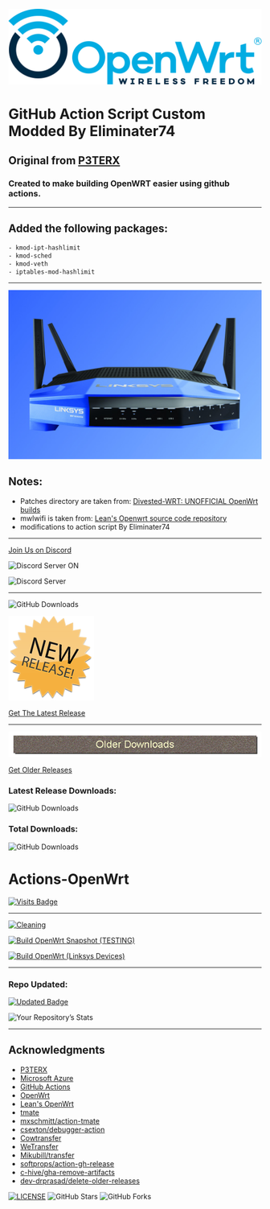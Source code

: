 ![OpenWRT](images/2021/06/logo.png)

# GitHub Action Script Custom Modded By Eliminater74
## Original from [P3TERX](https://github.com/P3TERX/Actions-OpenWrt)
### Created to make building OpenWRT easier using github actions.

_______________________________________________________________________
## Added the following packages:
    - kmod-ipt-hashlimit
    - kmod-sched
    - kmod-veth
    - iptables-mod-hashlimit
_______________________________________________________________________

![LinksysWRT3200ACM](images/2021/06/linksys-wrt3200acm.jpg)

## Notes:
- Patches directory are taken from: [Divested-WRT: UNOFFICIAL OpenWrt builds](https://divested.dev/unofficial-openwrt-builds/mvebu-linksys/patches/)
- mwlwifi is taken from: [Lean's Openwrt source code repository](https://github.com/coolsnowwolf/lede/tree/master/package/kernel/mwlwifi)
- modifications to action script By Eliminater74
_______________________________________________________________________
[Join Us on Discord][0b9719c2]

  [0b9719c2]: https://discord.gg/png5rqZk "Discord"

![Discord Server ON](https://img.shields.io/badge/Discord-877232316756418580?style=for-the-badge&logo=discord&logoColor=white)

![Discord Server](https://img.shields.io/discord/877232316756418580)
_______________________________________________________________________

![GitHub Downloads](https://img.shields.io/github/release-date/Firebrand-mx/FBmx-MyOpenWrt?style=plastic)

![New Releases](images/2021/09/new-releases.png)

[Get The Latest Release][a6e54f9f]
_______________________________________________________________________
![Older Releases](images/2021/09/older-releases.png)

[Get Older Releases][48fb9c00]

  [a6e54f9f]: https://github.com/Firebrand-mx/FBmx-MyOpenWrt/releases/latest "Latest Release"
  [48fb9c00]: https://github.com/Firebrand-mx/FBmx-MyOpenWrt/releases "Older Releases"

### Latest Release Downloads:
![GitHub Downloads](https://img.shields.io/github/downloads/Firebrand-mx/FBmx-MyOpenWrt/latest/total?style=for-the-badge)

### Total Downloads:
![GitHub Downloads](https://img.shields.io/github/downloads/Firebrand-mx/FBmx-MyOpenWrt/total?style=for-the-badge)
# Actions-OpenWrt

[![Visits Badge](https://badges.pufler.dev/visits/Firebrand-mx/FBmx-MyOpenWrt)](https://badges.pufler.dev)
_______________________________________________________________________
[![Cleaning](https://github.com/Firebrand-mx/FBmx-MyOpenWrt/actions/workflows/cleanup.yml/badge.svg)](https://github.com/Firebrand-mx/FBmx-MyOpenWrt/actions/workflows/cleanup.yml)

[![Build OpenWrt Snapshot (TESTING)](https://github.com/Firebrand-mx/FBmx-MyOpenWrt/actions/workflows/build-openwrt-snapshot.yml/badge.svg)](https://github.com/DevOpenWRT-Router/Action_OpenWRT_AutoBuild_Linksys_Devices/actions/workflows/build-openwrt-snapshot.yml)

[![Build OpenWrt (Linksys Devices)](https://github.com/Firebrand-mx/FBmx-MyOpenWrt/actions/workflows/build-openwrt.yml/badge.svg)](https://github.com/Firebrand-mx/FBmx-MyOpenWrt/actions/workflows/build-openwrt.yml)
_______________________________________________________________________


### Repo Updated:
[![Updated Badge](https://badges.pufler.dev/updated/Firebrand-mx/FBmx-MyOpenWrt)](https://badges.pufler.dev)

![Your Repository’s Stats](https://github-readme-stats.vercel.app/api?username=Firebrand-mx&show_icons=true)


_______________________________________________________________________

## Acknowledgments

- [P3TERX](https://github.com/P3TERX/Actions-OpenWrt)
- [Microsoft Azure](https://azure.microsoft.com)
- [GitHub Actions](https://github.com/features/actions)
- [OpenWrt](https://github.com/openwrt/openwrt)
- [Lean's OpenWrt](https://github.com/coolsnowwolf/lede)
- [tmate](https://github.com/tmate-io/tmate)
- [mxschmitt/action-tmate](https://github.com/mxschmitt/action-tmate)
- [csexton/debugger-action](https://github.com/csexton/debugger-action)
- [Cowtransfer](https://cowtransfer.com)
- [WeTransfer](https://wetransfer.com/)
- [Mikubill/transfer](https://github.com/Mikubill/transfer)
- [softprops/action-gh-release](https://github.com/softprops/action-gh-release)
- [c-hive/gha-remove-artifacts](https://github.com/c-hive/gha-remove-artifacts)
- [dev-drprasad/delete-older-releases](https://github.com/dev-drprasad/delete-older-releases)

[![LICENSE](https://img.shields.io/github/license/mashape/apistatus.svg?style=flat-square&label=License)](https://github.com/Firebrand-mx/FBmx-MyOpenWrt/blob/master/LICENSE) ![GitHub Stars](https://img.shields.io/github/stars/Firebrand-mx/FBmx-MyOpenWrt-Private.svg?style=flat-square&label=Stars&logo=github) ![GitHub Forks](https://img.shields.io/github/forks/Firebrand-mx/FBmx-MyOpenWrt-Private.svg?style=flat-square&label=Forks&logo=github)
